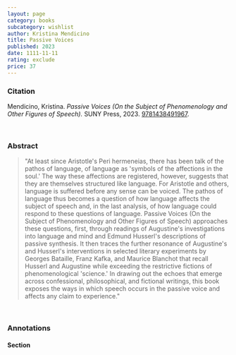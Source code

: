 ```yaml
---
layout: page
category: books
subcategory: wishlist
author: Kristina Mendicino
title: Passive Voices
published: 2023
date: 1111-11-11
rating: exclude
price: 37
---
```


### Citation

Mendicino, Kristina. *Passive Voices (On the Subject of Phenomenology and Other Figures of Speech).* SUNY Press, 2023. [9781438491967](https://sunypress.edu/Books/P/Passive-Voices-On-the-Subject-of-Phenomenology-and-Other-Figures-of-Speech).

<br>

### Abstract

> "At least since Aristotle's Peri hermeneias, there has been talk of the pathos of language, of language as 'symbols of the affections in the soul.' The way these affections are registered, however, suggests that they are themselves structured like language. For Aristotle and others, language is suffered before any sense can be voiced. The pathos of language thus becomes a question of how language affects the subject of speech and, in the last analysis, of how language could respond to these questions of language. Passive Voices (On the Subject of Phenomenology and Other Figures of Speech) approaches these questions, first, through readings of Augustine's investigations into language and mind and Edmund Husserl's descriptions of passive synthesis. It then traces the further resonance of Augustine's and Husserl's interventions in selected literary experiments by Georges Bataille, Franz Kafka, and Maurice Blanchot that recall Husserl and Augustine while exceeding the restrictive fictions of phenomenological 'science.' In drawing out the echoes that emerge across confessional, philosophical, and fictional writings, this book exposes the ways in which speech occurs in the passive voice and affects any claim to experience."

<br>

### Annotations

#### Section

<br>
